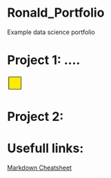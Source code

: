 # Ronald_Portfolio
Example data science portfolio

# Project 1: ....
![](https://github.com/dataron/Ronald_Portfolio/blob/main/images/template11.png)

# Project 2: 


# Usefull links:
[Markdown Cheatsheet](https://github.com/adam-p/markdown-here/wiki/Markdown-Cheatsheet)
